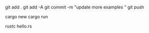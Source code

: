 
git add .
git add -A
git commit -m "update more examples "
git push

cargo new
cargo run

rustc hello.rs
